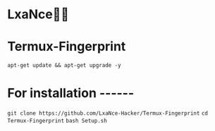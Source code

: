 # LxaNce👸🤴
# Termux-Fingerprint

```apt-get update && apt-get upgrade -y```
# For installation ------
```git clone https://github.com/LxaNce-Hacker/Termux-Fingerprint```
```cd Termux-Fingerprint```
```bash Setup.sh```
